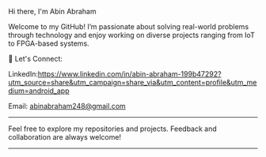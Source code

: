 
Hi there, I'm Abin Abraham


Welcome to my GitHub! I’m passionate about solving real-world problems through technology and enjoy working on diverse projects ranging from IoT to FPGA-based systems.


 
💼 Let's Connect:

LinkedIn:https://www.linkedin.com/in/abin-abraham-199b47292?utm_source=share&utm_campaign=share_via&utm_content=profile&utm_medium=android_app

Email: abinabraham248@gmail.com



---

Feel free to explore my repositories and projects. Feedback and collaboration are always welcome!

---



